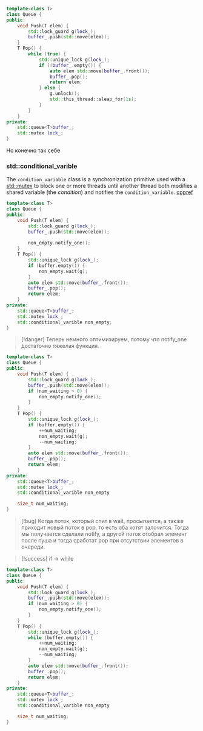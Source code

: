 ```cpp
template<class T>
class Queue {
public:
	void Push(T elem) {
		std::lock_guard g(lock_);
		buffer_.push(std::move(elem));
	}
	T Pop() {
		while (true) {
			std::unique_lock g(lock_);
			if (!buffer_.empty()) {
				auto elem std::move(buffer_.front());
				buffer_.pop();
				return elem;
			} else {
				g.unlock();
				std::this_thread::sleap_for(1s);
			}
		}
	}
private:
	std::queue<T>buffer_;
	std::mutex lock_;
}
```
Но конечно так себе
### std::conditional_varible
The `condition_variable` class is a synchronization primitive used with a [std::mutex](https://en.cppreference.com/w/cpp/thread/mutex "cpp/thread/mutex") to block one or more threads until another thread both modifies a shared variable (the _condition_) and notifies the `condition_variable`.
[cppref](https://en.cppreference.com/w/cpp/thread/condition_variable)
```cpp
template<class T>
class Queue {
public:
	void Push(T elem) {
		std::lock_guard g(lock_);
		buffer_.push(std::move(elem));
		
		non_empty.notify_one();
	}
	T Pop() {
		std::unique_lock g(lock_);
		if (buffer.empty()) {
			non_empty.wait(g);
		}
		auto elem std::move(buffer_.front());
		buffer_.pop();
		return elem;
	}
private:
	std::queue<T>buffer_;
	std::mutex lock_;
	std::conditional_varible non_empty;
}
```
> [!danger]
Теперь немного оптимизируем, потому что notify_one достаточно тяжелая функция.
```cpp
template<class T>
class Queue {
public:
	void Push(T elem) {
		std::lock_guard g(lock_);
		buffer_.push(std::move(elem));
		if (num_waiting > 0) {
			non_empty.notify_one();
		} 
	}
	T Pop() {
		std::unique_lock g(lock_);
		if (buffer.empty()) {
			++num_waiting;
			non_empty.wait(g);
			--num_waiting;
		}
		auto elem std::move(buffer_.front());
		buffer_.pop();
		return elem;
	}
private:
	std::queue<T>buffer_;
	std::mutex lock_;
	std::conditional_varible non_empty

	size_t num_waiting;	
}
```
> [!bug]
> Когда поток, который спит в wait, просыпается, а также приходит новый поток в pop. то есть оба хотят залочится. Тогда мы получается сделали notify, а другой поток отобрал элемент после пуша и тогда сработат pop при отсутствии элементов в очереди. 

> [!success]
> if -> while
```cpp
template<class T>
class Queue {
public:
	void Push(T elem) {
		std::lock_guard g(lock_);
		buffer_.push(std::move(elem));
		if (num_waiting > 0) {
			non_empty.notify_one();
		} 
	}
	T Pop() {
		std::unique_lock g(lock_);
		while (buffer.empty()) {
			++num_waiting;
			non_empty.wait(g);
			--num_waiting;
		}
		auto elem std::move(buffer_.front());
		buffer_.pop();
		return elem;
	}
private:
	std::queue<T>buffer_;
	std::mutex lock_;
	std::conditional_varible non_empty

	size_t num_waiting;	
}
```